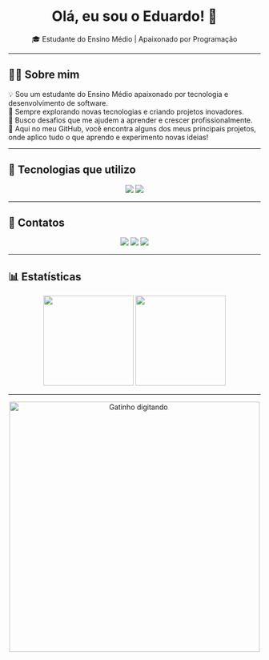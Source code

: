 <h1 align="center">Olá, eu sou o Eduardo! 👋</h1>
<p align="center">
  🎓 Estudante do Ensino Médio | Apaixonado por Programação  
</p>

---

## 🧑‍💻 Sobre mim  
💡 Sou um estudante do Ensino Médio apaixonado por tecnologia e desenvolvimento de software.  
🚀 Sempre explorando novas tecnologias e criando projetos inovadores.  
🎯 Busco desafios que me ajudem a aprender e crescer profissionalmente.  
📌 Aqui no meu GitHub, você encontra alguns dos meus principais projetos, onde aplico tudo o que aprendo e experimento novas ideias!  

---

## 🚀 Tecnologias que utilizo  

<p align="center">
  <img src="https://skillicons.dev/icons?i=html,css,js,tailwind,docker,mongo" />
  <img src="https://skillicons.dev/icons?i=react,nextjs,vscode,git,github" />
</p>

---

## 📩 Contatos  
<div align="center"> 
  <a href="mailto:contato@eduardobrito.dev" target="_blank"><img src="https://skillicons.dev/icons?i=gmail" target="_blank"/></a>
  <a href="https://www.linkedin.com/in/duduubas" target="_blank"><img src="https://skillicons.dev/icons?i=linkedin" target="_blank"/></a> 
  <a href="https://discord.com/users/Duduubas" target="_blank"><img src="https://skillicons.dev/icons?i=discord" target="_blank"/></a>
</div>

---

## 📊 Estatísticas  

<p align="center">
  <img height="180em" src="https://github-readme-stats.vercel.app/api?username=Duduubas&show_icons=true&bg_color=000000&title_color=007BFF&text_color=ffffff&icon_color=007BFF&border_color=007BFF" />
  <img height="180em" src="https://github-readme-stats.vercel.app/api/top-langs/?username=Duduubas&layout=compact&langs_count=7&bg_color=000000&title_color=007BFF&text_color=ffffff&border_color=007BFF" />
</p>

---

<p align="center">
  <img src="https://super.abril.com.br/wp-content/uploads/2016/09/super_imggato_digitando_0.gif" width="500px" alt="Gatinho digitando">
</p>
